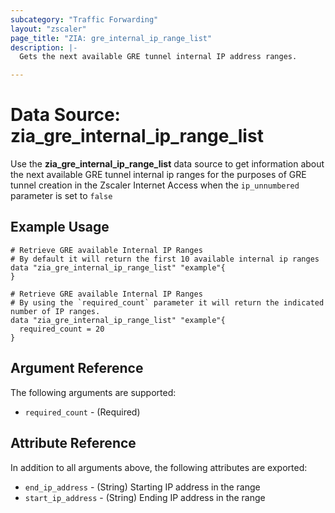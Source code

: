 ```yaml
---
subcategory: "Traffic Forwarding"
layout: "zscaler"
page_title: "ZIA: gre_internal_ip_range_list"
description: |-
  Gets the next available GRE tunnel internal IP address ranges.

---
```


# Data Source: zia_gre_internal_ip_range_list

Use the **zia_gre_internal_ip_range_list** data source to get information about the next available GRE tunnel internal ip ranges for the purposes of GRE tunnel creation in the Zscaler Internet Access when the `ip_unnumbered` parameter is set to `false`

## Example Usage

```hcl
# Retrieve GRE available Internal IP Ranges
# By default it will return the first 10 available internal ip ranges
data "zia_gre_internal_ip_range_list" "example"{
}
```

```hcl
# Retrieve GRE available Internal IP Ranges
# By using the `required_count` parameter it will return the indicated number of IP ranges.
data "zia_gre_internal_ip_range_list" "example"{
  required_count = 20
}
```

## Argument Reference

The following arguments are supported:

* `required_count` - (Required)

## Attribute Reference

In addition to all arguments above, the following attributes are exported:

* `end_ip_address` - (String) Starting IP address in the range
* `start_ip_address` - (String) Ending IP address in the range
